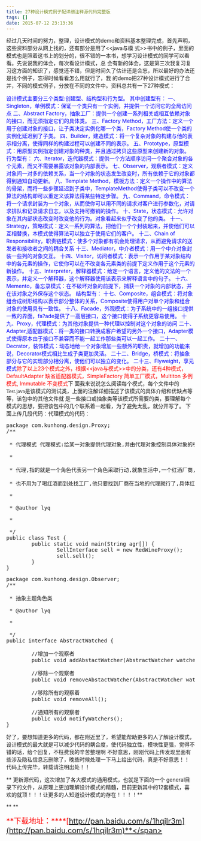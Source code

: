```yaml
---
title: 27种设计模式例子配详细注释源代码完整版
tags: []
date: 2015-07-12 23:13:36
---
```


经过几天时间的努力，整理，设计模式的demo和资料基本整理完成，首先声明，这些资料部分从网上找的，还有部分是用了&lt;&lt;java与模
式&gt;&gt;书中的例子，里面的模式也是照着这书上的划分的，很不错的一本书，想学习设计模式的同学可以看看。先说说我的体会，每次看设计模式，总
会有新的体会，这是第三次我复习复习这方面的知识了，感觉还不错，但是时间久了估计还是会忘，所以最好的办法还是找个例子，忘得时候看看怎么用就行了，我
的demo把27种设计模式进行了合并，不同的模式例子，分放在不同的文件中。资料总共有一下27种模式：
<!-- more -->
<span style="color:#0000ff">设计模式主要分三个类型:创建型、结构型和行为型。 
其中创建型有： 
    一、Singleton，单例模式：保证一个类只有一个实例，并提供一个访问它的全局访问点 
    二、Abstract Factory，抽象工厂：提供一个创建一系列相关或相互依赖对象的接口，而无须指定它们的具体类。 
    三、Factory Method，工厂方法：定义一个用于创建对象的接口，让子类决定实例化哪一个类，Factory Method使一个类的实例化延迟到了子类。 
    四、Builder，建造模式：将一个复杂对象的构建与他的表示相分离，使得同样的构建过程可以创建不同的表示。 
    五、Prototype，原型模式：用原型实例指定创建对象的种类，并且通过拷贝这些原型来创建新的对象。 
行为型有： 
    六、Iterator，迭代器模式：提供一个方法顺序访问一个聚合对象的各个元素，而又不需要暴露该对象的内部表示。 
    七、Observer，观察者模式：定义对象间一对多的依赖关系，当一个对象的状态发生改变时，所有依赖于它的对象都得到通知自动更新。 
    八、Template Method，模板方法：定义一个操作中的算法的骨架，而将一些步骤延迟到子类中，TemplateMethod使得子类可以不改变一个算法的结构即可以重定义该算法得某些特定步骤。 
    九、Command，命令模式：将一个请求封装为一个对象，从而使你可以用不同的请求对客户进行参数化，对请求排队和记录请求日志，以及支持可撤销的操作。 
    十、State，状态模式：允许对象在其内部状态改变时改变他的行为。对象看起来似乎改变了他的类。 
    十一、Strategy，策略模式：定义一系列的算法，把他们一个个封装起来，并使他们可以互相替换，本模式使得算法可以独立于使用它们的客户。 
    十二、Chain of Responsibility，职责链模式：使多个对象都有机会处理请求，从而避免请求的送发者和接收者之间的耦合关系 
    十三、Mediator，中介者模式：用一个中介对象封装一些列的对象交互。 
    十四、Visitor，访问者模式：表示一个作用于某对象结构中的各元素的操作，它使你可以在不改变各元素类的前提下定义作用于这个元素的新操作。 
    十五、Interpreter，解释器模式：给定一个语言，定义他的文法的一个表示，并定义一个解释器，这个解释器使用该表示来解释语言中的句子。 
    十六、Memento，备忘录模式：在不破坏对象的前提下，捕获一个对象的内部状态，并在该对象之外保存这个状态。 
结构型有： 
    十七、Composite，组合模式：将对象组合成树形结构以表示部分整体的关系，Composite使得用户对单个对象和组合对象的使用具有一致性。 
    十八、Facade，外观模式：为子系统中的一组接口提供一致的界面，fa?ade提供了一高层接口，这个接口使得子系统更容易使用。 
    十九、Proxy，代理模式：为其他对象提供一种代理以控制对这个对象的访问 
    二十、Adapter,适配器模式：将一类的接口转换成客户希望的另外一个接口，Adapter模式使得原本由于接口不兼容而不能一起工作那些类可以一起工作。 
    二十一、Decrator，装饰模式：动态地给一个对象增加一些额外的职责，就增加的功能来说，Decorator模式相比生成子类更加灵活。 
    二十二、Bridge，桥模式：将抽象部分与它的实现部分相分离，使他们可以独立的变化。 
    二十三、Flyweight，享元模式</span><span style="color:#ff0000">除了以上23个模式之外，根据&lt;&lt;java与模式&gt;&gt;中的分类，还有4种模式，DefaultAdapter 缺省适配器模式，SimpleFactory 简单工厂模式，Multiton 多例模式, Immutable 不变模式</span><span style="font-family:Microsoft Yahei, Tahoma, Simsun">下
面我来说说怎么阅读每个模式，每个文件中的Test.java是该模式的测试类，上面的注解详细描述了该模式的具体介绍和优缺点等等，该包中的其他文件就
是一些接口或抽象类等该模式所需要的类，要理解每个模式的思想，要把该包中的几个联系着一起看，为了避免太乱，就分开写了。</span><span style="font-family:Microsoft Yahei, Tahoma, Simsun">
</span>
<span style="font-family:Microsoft Yahei, Tahoma, Simsun">
</span><span style="font-family:Microsoft Yahei, Tahoma, Simsun">下面上传几段代码：</span><span style="font-family:Microsoft Yahei, Tahoma, Simsun">代理模式的代码：</span>
<pre class="brush:java;toolbar:false">package com.kunhong.design.Proxy;
/**

 * 代理模式 代理模式:给某一对象提供代理对象,并由代理对象控制具体对象的引用.

 * 

 * 代理,指的就是一个角色代表另一个角色采取行动,就象生活中,一个红酒厂商,是不会直接把红酒零售客户的,都是通过代理来完成他的销售业务的.而客户,

 * 也不用为了喝红酒而到处找工厂,他只要找到厂商在当地的代理就行了,具体红酒工厂在那里,客户不用关心,代理会帮他处理.

 * 

 * @author lyq

 * 

 */
public class Test {
        public static void main(String agr[]) {
                SellInterface sell = new RedWineProxy();
                sell.sell();
        }
}</pre>

<span style="font-family:Microsoft Yahei, Tahoma, Simsun"></span>

<pre class="brush:java;toolbar:false">package com.kunhong.design.Observer;
/**

 * 抽象主题角色类

 * @author lyq

 *

 */
public interface AbstractWatched {
        
        //增加一个观察者
        public void addAbstactWatcher(AbstractWatcher watcher);
        
        //移除一个观察者
        public void removeAbstactWatcher(AbstractWatcher watcher);
        
        //移除所有的观察着
        public void removeAll();
        
        //通知所有的观察者
        public void notifyWatchers();
}</pre>

<span style="font-family:Microsoft Yahei, Tahoma, Simsun"></span><span style="font-family:Microsoft Yahei, Tahoma, Simsun">好了，要想知道更多的代码，都在附近里了，希望能帮助更多的人了解设计模式，设计模式的最大就是可以减少代码的耦合度，使代码独立性，模块性更强，觉得不错的话，给个回复，不枉费我的辛苦整理啊</span>
<span style="font-family:Microsoft Yahei, Tahoma, Simsun">不好意思，刚刚代码上传发现里面有些涉及隐私信息忘删除了，晚些时候处理一下马上给出代码，真是不好意思！！</span>
代码上传完毕，转载请注明出处！！

** 更新源代码，这次增加了各大模式的通用模式，也就是下面的一个
general目录下的文件，从原理上更加理解设计模式的精髓，目前更新其中的12套模式，喜欢的就顶！！！让更多的人知道设计模式的存在！！！！**

**
**

<span style="font-size: 20px; color: rgb(255, 0, 0);">**下载地址：****[http://pan.baidu.com/s/1hqjIr3m](http://pan.baidu.com/s/1hqjIr3m)**</span>